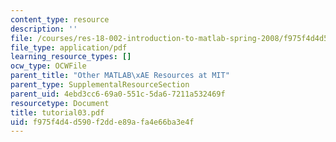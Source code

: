 ```yaml
---
content_type: resource
description: ''
file: /courses/res-18-002-introduction-to-matlab-spring-2008/f975f4d4d590f2dde89afa4e66ba3e4f_tutorial03.pdf
file_type: application/pdf
learning_resource_types: []
ocw_type: OCWFile
parent_title: "Other MATLAB\xAE Resources at MIT"
parent_type: SupplementalResourceSection
parent_uid: 4ebd3cc6-69a0-551c-5da6-7211a532469f
resourcetype: Document
title: tutorial03.pdf
uid: f975f4d4-d590-f2dd-e89a-fa4e66ba3e4f
---
```

